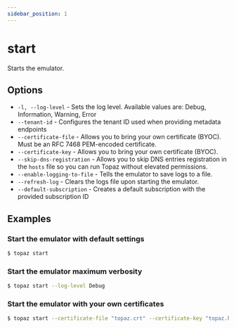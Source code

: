 ```yaml
---
sidebar_position: 1
---
```


# start
Starts the emulator.

## Options
* `-l, --log-level` - Sets the log level. Available values are: Debug, Information, Warning, Error
* `--tenant-id` - Configures the tenant ID used when providing metadata endpoints
* `--certificate-file` - Allows you to bring your own certificate (BYOC). Must be an RFC 7468 PEM-encoded certificate.
* `--certificate-key` - Allows you to bring your own certificate (BYOC).
* `--skip-dns-registration` - Allows you to skip DNS entries registration in the `hosts` file so you can run Topaz without elevated permissions.
* `--enable-logging-to-file` - Tells the emulator to save logs to a file.
* `--refresh-log` - Clears the logs file upon starting the emulator.
* `--default-subscription` - Creates a default subscription with the provided subscription ID

## Examples

### Start the emulator with default settings
```bash
$ topaz start
```

### Start the emulator maximum verbosity
```bash
$ topaz start --log-level Debug
```

### Start the emulator with your own certificates
```bash
$ topaz start --certificate-file "topaz.crt" --certificate-key "topaz.key"
```
